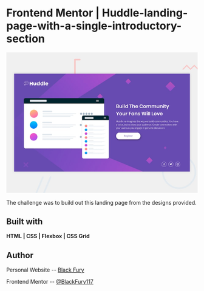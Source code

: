 # Frontend Mentor | Huddle-landing-page-with-a-single-introductory-section

![Design preview for the Huddle landing page with single introductory section](./design/desktop-preview.jpg)

The challenge was to build out this landing page from the designs provided.

## Built with

**HTML | CSS | Flexbox | CSS Grid**

## Author

Personal Website -- <a href="https://blackfury117.github.io/">Black Fury</a> <br>

Frontend Mentor -- <a href="https://www.frontendmentor.io/profile/BlackFury117">@BlackFury117</a>
